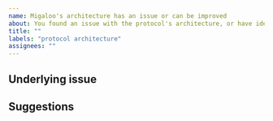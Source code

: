 ```yaml
---
name: Migaloo's architecture has an issue or can be improved
about: You found an issue with the protocol's architecture, or have ideas on how to make further improvements.
title: ""
labels: "protocol architecture"
assignees: ""
---
```


<!-- Thank you for using White Whale Migaloo!

     If you are looking for support, please check out our documentation
     or consider asking a question on Discord's smart contract channel:
      * https://whitewhale.money/
      * https://white-whale-defi-platform.github.io/docs/
      * https://discordapp.com/channels/908044702794801233/987301947440767006

     If you have found a bug or if our documentation doesn't have an answer
     to what you're looking for, then fill out the template below.
-->

## Underlying issue

<!--

     Please tell us what issue you found, explain how is that a problem to the
     protocol.

     Alternatively, what do you think can be improved in the current architecture?
     How can that help the protocol?

-->

## Suggestions

<!--

     Briefly and concisely describe your ideas to fix or improve the protocol's architecture.

-->
